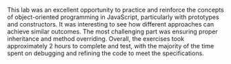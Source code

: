 This lab was an excellent opportunity to practice and reinforce the concepts of object-oriented programming in JavaScript, particularly with prototypes and constructors. It was interesting to see how different approaches  can achieve similar outcomes. The most challenging part was ensuring proper inheritance and method overriding. Overall, the exercises took approximately 2 hours to complete and test, with the majority of the time spent on debugging and refining the code to meet the specifications.